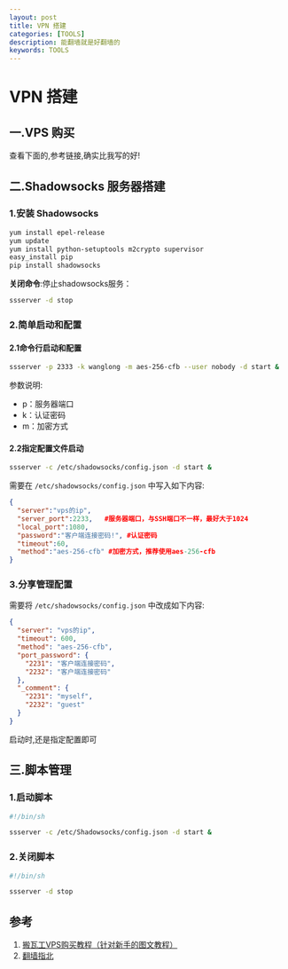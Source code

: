 ```yaml
---
layout: post
title: VPN 搭建
categories: [TOOLS]
description: 能翻墙就是好翻墙的
keywords: TOOLS
---
```


# VPN 搭建

## 一.VPS 购买
查看下面的,参考链接,确实比我写的好!

## 二.Shadowsocks 服务器搭建

### 1.安装 Shadowsocks

```sh
yum install epel-release
yum update
yum install python-setuptools m2crypto supervisor
easy_install pip
pip install shadowsocks
```

**关闭命令**:停止shadowsocks服务：

```sh
ssserver -d stop
```

### 2.简单启动和配置

#### 2.1命令行启动和配置

```sh
ssserver -p 2333 -k wanglong -m aes-256-cfb --user nobody -d start &
```

参数说明:

- p：服务器端口
- k：认证密码
- m：加密方式

#### 2.2指定配置文件启动

```sh
ssserver -c /etc/shadowsocks/config.json -d start &
```

需要在 `/etc/shadowsocks/config.json` 中写入如下内容:

```json
{
  "server":"vps的ip",
  "server_port":2233,   #服务器端口，与SSH端口不一样，最好大于1024
  "local_port":1080,
  "password":"客户端连接密码!", #认证密码
  "timeout":60,
  "method":"aes-256-cfb" #加密方式，推荐使用aes-256-cfb
}
```


### 3.分享管理配置

需要将 `/etc/shadowsocks/config.json` 中改成如下内容:

```json
{
  "server": "vps的ip",
  "timeout": 600,
  "method": "aes-256-cfb",
  "port_password": {
    "2231": "客户端连接密码",
    "2232": "客户端连接密码"
  },
  "_comment": {
    "2231": "myself",
    "2232": "guest"
  }
}
```

启动时,还是指定配置即可


## 三.脚本管理

### 1.启动脚本

```sh
#!/bin/sh

ssserver -c /etc/Shadowsocks/config.json -d start &
```

### 2.关闭脚本

```sh
#!/bin/sh

ssserver -d stop
```

## 参考
1. [搬瓦工VPS购买教程（针对新手的图文教程）](http://91ix.com/buy-bwh.html)
2. [翻墙指北](http://itcoding.tk/2016/06/04/fuckGFW01/)